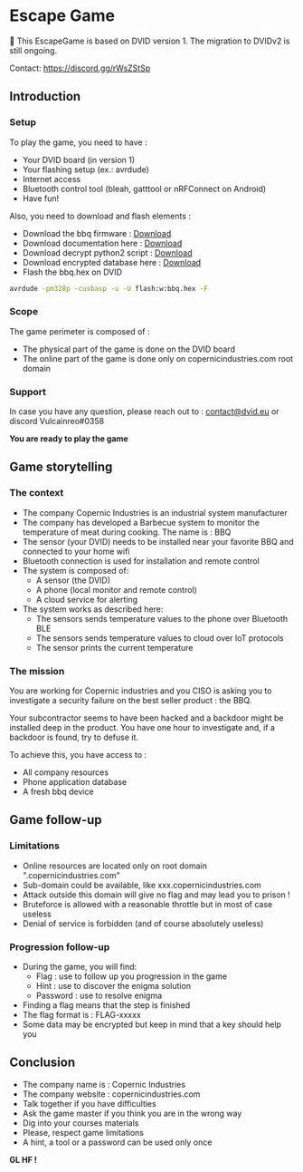 # Escape Game

🚨 This EscapeGame is based on DVID version 1. The migration to DVIDv2 is still ongoing.

Contact: https://discord.gg/rWsZStSp

## Introduction
### Setup
To play the game, you need to have :

  * Your DVID board (in version 1)
  * Your flashing setup (ex.: avrdude)
  * Internet access
  * Bluetooth control tool (bleah, gatttool or nRFConnect on Android)
  * Have fun!

Also, you need to download and flash elements :
  * Download the bbq firmware : [Download](bbq.hex)
  * Download documentation here : [Download](bbq_datasheet.pdf)
  * Download decrypt python2 script : [Download](decrypt.py)
  * Download encrypted database here : [Download](database.db.enc)
  * Flash the bbq.hex on DVID

  ```bash
  avrdude -pm328p -cusbasp -u -U flash:w:bbq.hex -F
  ```

### Scope
The game perimeter is composed of :

  * The physical part of the game is done on the DVID board
  * The online part of the game is done only on copernicindustries.com root domain


### Support
In case you have any question, please reach out to : contact@dvid.eu or discord Vulcainreo#0358


**You are ready to play the game**

## Game storytelling
### The context

* The company Copernic Industries is an industrial system manufacturer
* The company has developed a Barbecue system to monitor the temperature of meat during cooking. The name is : BBQ
* The sensor (your DVID) needs to be installed near your favorite BBQ and connected to your home wifi
* Bluetooth connection is used for installation and remote control
* The system is composed of:
    * A sensor (the DVID)
    * A phone (local monitor and remote control)
    * A cloud service for alerting
*  The system works as described here:
    * The sensors sends temperature values to the phone over Bluetooth BLE
    * The sensors sends temperature values to cloud over IoT protocols
    * The sensor prints the current temperature

### The mission
You are working for Copernic industries and you CISO is asking you to investigate a security failure on the best seller product : the BBQ.

Your subcontractor seems to have been hacked and a backdoor might be installed deep in the product.
You have one hour to investigate and, if a backdoor is found, try to defuse it.

To achieve this, you have access to :

* All company resources
* Phone application database
* A fresh bbq device


## Game follow-up
### Limitations
* Online resources are located only on root domain ".copernicindustries.com"
* Sub-domain could be available, like xxx.copernicindustries.com
* Attack outside this domain will give no flag and may lead you to prison !
* Bruteforce is allowed with a reasonable throttle but in most of case useless
* Denial of service is forbidden (and of course absolutely useless)

### Progression follow-up
* During the game, you will find:
    * Flag : use to follow up you progression in the game
    * Hint : use to discover the enigma solution
    * Password : use to resolve enigma
* Finding a flag means that the step is finished
* The flag format is : FLAG-xxxxx
* Some data may be encrypted but keep in mind that a key should help you


## Conclusion
* The company name is : Copernic Industries
* The company website : copernicindustries.com
* Talk together if you have difficulties
* Ask the game master if you think you are in the wrong way
* Dig into your courses materials
* Please, respect game limitations
* A hint, a tool or a password can be used only once

**GL HF !**
